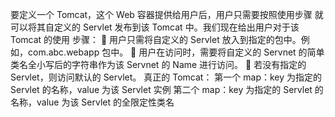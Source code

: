 要定义一个 Tomcat，这个 Web 容器提供给用户后，用户只需要按照使用步骤
就可以将其自定义的 Servlet 发布到该 Tomcat 中。我们现在给出用户对于该 Tomcat 的使用
步骤：
 用户只需将自定义的 Servlet 放入到指定的包中。例如，com.abc.webapp 包中。
 用户在访问时，需要将自定义的 Servnet 的简单类名全小写后的字符串作为该 Servnet
的 Name 进行访问。
 若没有指定的 Servlet，则访问默认的 Servlet。
真正的 Tomcat：
第一个 map：key 为指定的 Servlet 的名称，value 为该 Servlet 实例
第二个 map：key 为指定的 Servlet 的名称，value 为该 Servlet 的全限定性类名